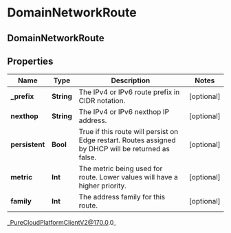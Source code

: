 # DomainNetworkRoute

## DomainNetworkRoute

## Properties

|Name | Type | Description | Notes|
|------------ | ------------- | ------------- | -------------|
| **_prefix** | **String** | The IPv4 or IPv6 route prefix in CIDR notation. | [optional] |
| **nexthop** | **String** | The IPv4 or IPv6 nexthop IP address. | [optional] |
| **persistent** | **Bool** | True if this route will persist on Edge restart.  Routes assigned by DHCP will be returned as false. | [optional] |
| **metric** | **Int** | The metric being used for route. Lower values will have a higher priority. | [optional] |
| **family** | **Int** | The address family for this route. | [optional] |



_PureCloudPlatformClientV2@170.0.0_
